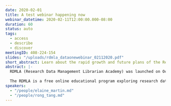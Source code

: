 ```yaml
---
date: 2020-02-01
title: A test webinar happening now
webinar_datetime: 2020-02-11T12:00:00.000-08:00
duration: 60
status: auto
tags: 
  - access
  - describe
  - discover
meetingID: 408-224-154
slides: "/uploads/rdmla_dataonewebinar_02112020.pdf"
short_abstract: Learn about the rapid growth and future plans of the Research Data Management Librarian Academy, a free online educational program exploring research data management best practices.
abstract: |-
  RDMLA (Research Data Management Librarian Academy) was launched on October 7, 2019. Today, close to five months post the official launch, there are more than 2100 active students from 115 countries around the world. In this talk, we will describe the development process of RDMLA and discuss our future collaborations and partnerships.
  
  The RDMLA is a free online educational program exploring research data management best practices. Developed by a team of librarians and LIS faculty members who want to share their extensive knowledge/skills and promote research data services, the RDMLA consists of eight units that can be taken individually, or as a complete program. All units are available globally and can be accessed online via the Canvas learning management system. RDMLA is open to librarians, information professionals, and other professionals who work in a research-intensive environment throughout the world. On Feb 5, 2020, in partnership with Simmons School of Library and Information Science (SLIS), RDMLA launched a Continuing Education (CE) optional component, for a nominal fee.
speakers:
  - "/people/elaine_martin.md"
  - "/people/rong_tang.md"
---
```

